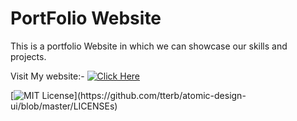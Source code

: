 
# PortFolio Website

This is a portfolio Website in which we can showcase
our skills and projects.

Visit My website:-
[![Click Here](sugamagrawal.netlify.app)](https://sugamagrawal.netlify.app)


[![MIT License](https://img.shields.io/apm/l/atomic-design-ui.svg?)](https://github.com/tterb/atomic-design-ui/blob/master/LICENSEs)
